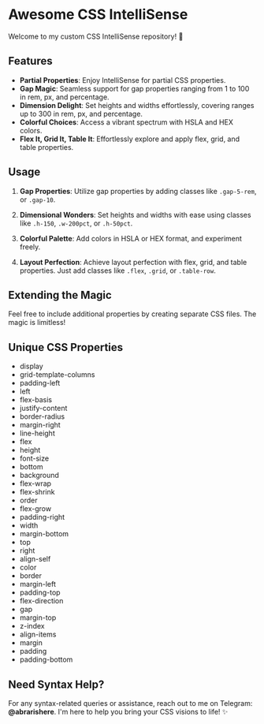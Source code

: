 # Awesome CSS IntelliSense

Welcome to my custom CSS IntelliSense repository! 🚀

## Features

- **Partial Properties**: Enjoy IntelliSense for partial CSS properties.
- **Gap Magic**: Seamless support for gap properties ranging from 1 to 100 in rem, px, and percentage.
- **Dimension Delight**: Set heights and widths effortlessly, covering ranges up to 300 in rem, px, and percentage.
- **Colorful Choices**: Access a vibrant spectrum with HSLA and HEX colors.
- **Flex It, Grid It, Table It**: Effortlessly explore and apply flex, grid, and table properties.

## Usage

1. **Gap Properties**: Utilize gap properties by adding classes like `.gap-5-rem`, or `.gap-10`.

2. **Dimensional Wonders**: Set heights and widths with ease using classes like `.h-150`, `.w-200pct`, or `.h-50pct`.

3. **Colorful Palette**: Add colors in HSLA or HEX format, and experiment freely.

4. **Layout Perfection**: Achieve layout perfection with flex, grid, and table properties. Just add classes like `.flex`, `.grid`, or `.table-row`.

## Extending the Magic

Feel free to include additional properties by creating separate CSS files. The magic is limitless!

## Unique CSS Properties

- display
- grid-template-columns
- padding-left
- left
- flex-basis
- justify-content
- border-radius
- margin-right
- line-height
- flex
- height
- font-size
- bottom
- background
- flex-wrap
- flex-shrink
- order
- flex-grow
- padding-right
- width
- margin-bottom
- top
- right
- align-self
- color
- border
- margin-left
- padding-top
- flex-direction
- gap
- margin-top
- z-index
- align-items
- margin
- padding
- padding-bottom

## Need Syntax Help?

For any syntax-related queries or assistance, reach out to me on Telegram: **@abrarishere**. I'm here to help you bring your CSS visions to life! ✨
